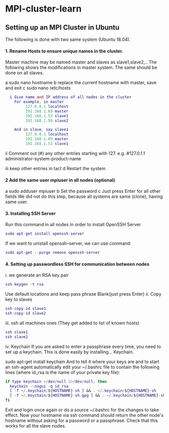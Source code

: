 # MPI-cluster-learn

## Setting up an MPI Cluster in Ubuntu
The following is done with two same system (Ubuntu 18.04).

#### 1. Rename Hosts to ensure unique names in the cluster.
Master machine may be named master and slaves as slave1,slave2,.. The following shows the
modifications in master system. The same should be done on all slaves.

a sudo nano hostname
b replace the current hostname with master, save and exit
c sudo nano /etc/hosts
```g
  i Give name and IP address of all nodes in the cluster
    For example, in master
         127.0.0.1 localhost
         192.168.1.69 master
         192.168.1.53 slave1
         192.168.1.50 slave2

    And in slave, say slave1
         127.0.0.1 localhost
         192.168.1.69 master
         192.168.1.53 slave1
```
 ii Comment out (#) any other entries starting with 127.
    e.g. #127.0.1.1 administrator-system-product-name

 iii keep other entries in tact
d Restart the system


#### 2 Add the same user mpiuser in all nodes (optional)
a sudo adduser mpiuser
b Set the password
c Just press Enter for all other fields
We did not do this step, because all systems are same (clone), having same user.

#### 3. Installing SSH Server
Run this command in all nodes in order to install OpenSSH Server
```g
sudo apt­-get install openssh-server
```
If we want to unistall openssh-server, we can use command:
```g
sudo apt-get --purge remove openssh-server
```
#### 4. Setting up passwordless SSH for communication between nodes
i. we generate an RSA key pair
```g
ssh­-keygen ­-t rsa
```
Use default locations and keep pass phrase Blank(just press Enter)
ii. Copy key to slaves
```g
ssh-copy-id slave1
ssh-copy-id slave2
```
iii. ssh all machines ones (They get added to list of known hosts)
```g
ssh slave1
ssh slave2
```
iv. Keychain
If you are asked to enter a passphrase every time, you need to set up a keychain. This is done easily by installing... Keychain.

sudo apt-get install keychain
And to tell it where your keys are and to start an ssh-agent automatically edit your ~/.bashrc file to contain the following lines (where id_rsa is the name of your private key file):
```g
if type keychain >/dev/null 2>/dev/null; then
  keychain --nogui -q id_rsa
  [ -f ~/.keychain/${HOSTNAME}-sh ] && . ~/.keychain/${HOSTNAME}-sh
  [ -f ~/.keychain/${HOSTNAME}-sh-gpg ] && . ~/.keychain/${HOSTNAME}-sh-gpg
fi
```
Exit and login once again or do a source ~/.bashrc for the changes to take effect.
Now your hostname via ssh command should return the other node's hostname without asking for a password or a passphrase. Check that this works for all the slave nodes.